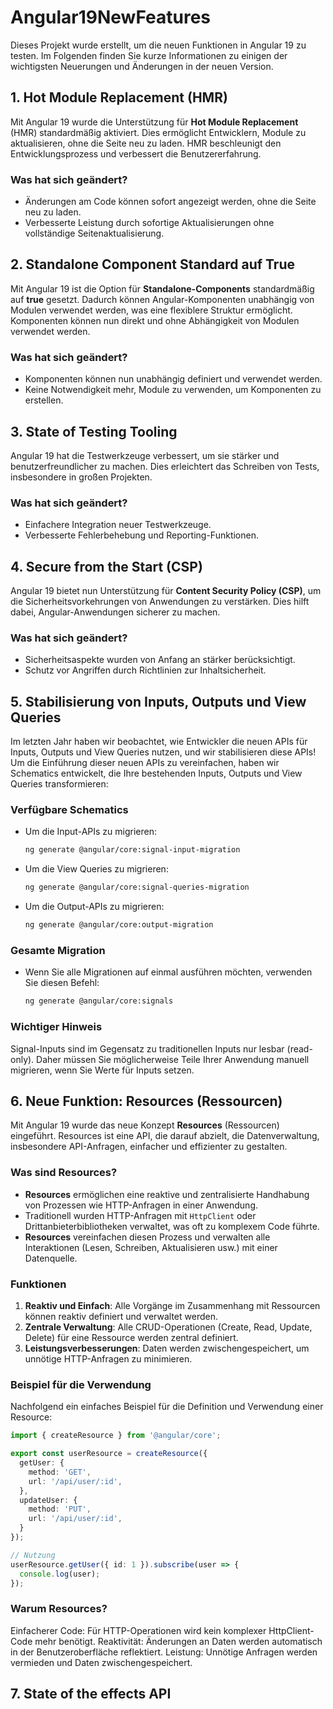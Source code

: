 # Angular19NewFeatures


Dieses Projekt wurde erstellt, um die neuen Funktionen in Angular 19 zu testen. Im Folgenden finden Sie kurze Informationen zu einigen der wichtigsten Neuerungen und Änderungen in der neuen Version.

## 1. Hot Module Replacement (HMR)
Mit Angular 19 wurde die Unterstützung für **Hot Module Replacement** (HMR) standardmäßig aktiviert. Dies ermöglicht Entwicklern, Module zu aktualisieren, ohne die Seite neu zu laden. HMR beschleunigt den Entwicklungsprozess und verbessert die Benutzererfahrung.

### Was hat sich geändert?
- Änderungen am Code können sofort angezeigt werden, ohne die Seite neu zu laden.
- Verbesserte Leistung durch sofortige Aktualisierungen ohne vollständige Seitenaktualisierung.

## 2. Standalone Component Standard auf True
Mit Angular 19 ist die Option für **Standalone-Components** standardmäßig auf **true** gesetzt. Dadurch können Angular-Komponenten unabhängig von Modulen verwendet werden, was eine flexiblere Struktur ermöglicht. Komponenten können nun direkt und ohne Abhängigkeit von Modulen verwendet werden.

### Was hat sich geändert?
- Komponenten können nun unabhängig definiert und verwendet werden.
- Keine Notwendigkeit mehr, Module zu verwenden, um Komponenten zu erstellen.

## 3. State of Testing Tooling
Angular 19 hat die Testwerkzeuge verbessert, um sie stärker und benutzerfreundlicher zu machen. Dies erleichtert das Schreiben von Tests, insbesondere in großen Projekten.

### Was hat sich geändert?
- Einfachere Integration neuer Testwerkzeuge.
- Verbesserte Fehlerbehebung und Reporting-Funktionen.

## 4. Secure from the Start (CSP)
Angular 19 bietet nun Unterstützung für **Content Security Policy (CSP)**, um die Sicherheitsvorkehrungen von Anwendungen zu verstärken. Dies hilft dabei, Angular-Anwendungen sicherer zu machen.

### Was hat sich geändert?
- Sicherheitsaspekte wurden von Anfang an stärker berücksichtigt.
- Schutz vor Angriffen durch Richtlinien zur Inhaltsicherheit.

## 5. Stabilisierung von Inputs, Outputs und View Queries

Im letzten Jahr haben wir beobachtet, wie Entwickler die neuen APIs für Inputs, Outputs und View Queries nutzen, und wir stabilisieren diese APIs! Um die Einführung dieser neuen APIs zu vereinfachen, haben wir Schematics entwickelt, die Ihre bestehenden Inputs, Outputs und View Queries transformieren:

### Verfügbare Schematics
- Um die Input-APIs zu migrieren:
  ```bash
  ng generate @angular/core:signal-input-migration

- Um die View Queries zu migrieren:
  ```bash
  ng generate @angular/core:signal-queries-migration


- Um die Output-APIs zu migrieren:
  ```bash
  ng generate @angular/core:output-migration


### Gesamte Migration
- Wenn Sie alle Migrationen auf einmal ausführen möchten, verwenden Sie diesen Befehl:
   ```bash
   ng generate @angular/core:signals


### Wichtiger Hinweis
Signal-Inputs sind im Gegensatz zu traditionellen Inputs nur lesbar (read-only). Daher müssen Sie möglicherweise Teile Ihrer Anwendung manuell migrieren, wenn Sie Werte für Inputs setzen.

## 6. Neue Funktion: Resources (Ressourcen)

Mit Angular 19 wurde das neue Konzept **Resources** (Ressourcen) eingeführt. Resources ist eine API, die darauf abzielt, die Datenverwaltung, insbesondere API-Anfragen, einfacher und effizienter zu gestalten.

### Was sind Resources?
- **Resources** ermöglichen eine reaktive und zentralisierte Handhabung von Prozessen wie HTTP-Anfragen in einer Anwendung.
- Traditionell wurden HTTP-Anfragen mit `HttpClient` oder Drittanbieterbibliotheken verwaltet, was oft zu komplexem Code führte.
- **Resources** vereinfachen diesen Prozess und verwalten alle Interaktionen (Lesen, Schreiben, Aktualisieren usw.) mit einer Datenquelle.

### Funktionen
1. **Reaktiv und Einfach**: Alle Vorgänge im Zusammenhang mit Ressourcen können reaktiv definiert und verwaltet werden.
2. **Zentrale Verwaltung**: Alle CRUD-Operationen (Create, Read, Update, Delete) für eine Ressource werden zentral definiert.
3. **Leistungsverbesserungen**: Daten werden zwischengespeichert, um unnötige HTTP-Anfragen zu minimieren.

### Beispiel für die Verwendung
Nachfolgend ein einfaches Beispiel für die Definition und Verwendung einer Resource:
```typescript
import { createResource } from '@angular/core';

export const userResource = createResource({
  getUser: {
    method: 'GET',
    url: '/api/user/:id',
  },
  updateUser: {
    method: 'PUT',
    url: '/api/user/:id',
  }
});

// Nutzung
userResource.getUser({ id: 1 }).subscribe(user => {
  console.log(user);
});
```

### Warum Resources?
Einfacherer Code: Für HTTP-Operationen wird kein komplexer HttpClient-Code mehr benötigt.
Reaktivität: Änderungen an Daten werden automatisch in der Benutzeroberfläche reflektiert.
Leistung: Unnötige Anfragen werden vermieden und Daten zwischengespeichert.

## 7. State of the effects API




